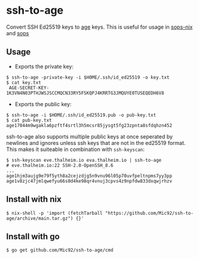 # ssh-to-age
Convert SSH Ed25519 keys to [age](https://github.com/FiloSottile/age) keys.
This is useful for usage in [sops-nix](https://github.com/Mic92/sops-nix) and
[sops](https://github.com/mozilla/sops)

## Usage

- Exports the private key:

```console
$ ssh-to-age -private-key -i $HOME/.ssh/id_ed25519 -o key.txt
$ cat key.txt
 AGE-SECRET-KEY-1K3VN4N03PTHJWSJSCCMQCN33RY5FSKQPJ4KRRTG3JMQUYE0TUSEQEDH6V8
```

- Exports the public key:

```console
$ ssh-to-age -i $HOME/.ssh/id_ed25519.pub -o pub-key.txt
$ cat pub-key.txt
age17044m9wgakla6pzftf4srtl3h5mcsr85jysgt5fg23zpnta8sfdqhzn452
```

ssh-to-age also supports multiple public keys at once seperated by newlines and ignores unless ssh keys that are not in the ed25519 format. This makes it suiteable in combination with `ssh-keyscan`:

```console
$ ssh-keyscan eve.thalheim.io eva.thalheim.io | ssh-to-age
# eve.thalheim.io:22 SSH-2.0-OpenSSH_8.6
...
age1hjm3aujg9e79f5yth8a2cejzdjg5n9vnu96l05p70uvfpeltnpms7yy3pp
age1v8zjc47jmlqwefyu66s0d4ke98qr4vnuj3cpvs4z9npfdw833dxqwjrhzv
```

## Install with nix

```console
$ nix-shell -p 'import (fetchTarball "https://github.com/Mic92/ssh-to-age/archive/main.tar.gz") {}'
```

## Install with go

```console
$ go get github.com/Mic92/ssh-to-age/cmd
```

